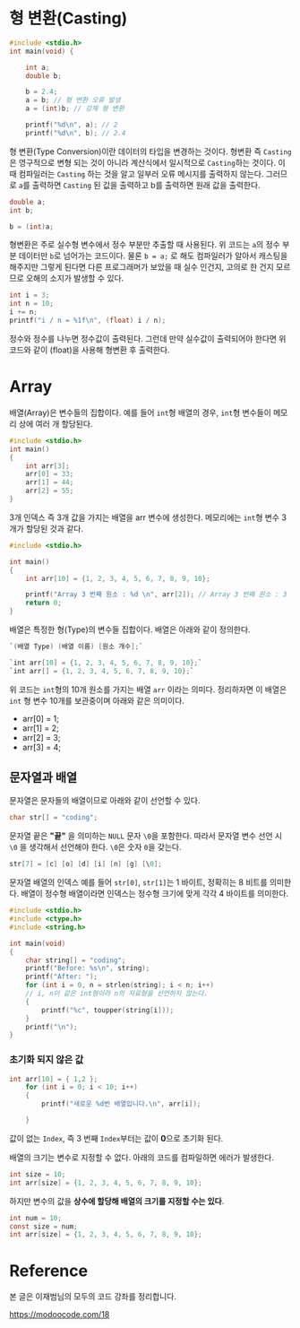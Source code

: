 # 형 변환(Casting)

```c
#include <stdio.h>
int main(void) {

    int a;
    double b;

    b = 2.4;
    a = b; // 형 변환 오류 발생
    a = (int)b; // 강제 형 변환

    printf("%d\n", a); // 2
    printf("%d\n", b); // 2.4

```

형 변환(Type Conversion)이란 데이터의 타입을 변경하는 것이다.
형변환 즉 `Casting`은 영구적으로 변형 되는 것이 아니라 계산식에서 일시적으로 `Casting`하는 것이다.
이 때 컴파일러는 `Casting` 하는 것을 알고 일부러 오류 메시지를 출력하지 않는다.
그러므로 `a`를 출력하면 `Casting` 된 값을 출력하고 b를 출력하면 원래 값을 출력한다.

```c
double a;
int b;

b = (int)a;
```

형변환은 주로 실수형 변수에서 정수 부분만 추출할 때 사용된다.
위 코드는 `a`의 정수 부분 데이터만 `b`로 넘어가는 코드이다. 물론 `b = a;` 로 해도 컴파일러가 알아서 캐스팅을 해주지만 그렇게 된다면 다른 프로그래머가 보았을 때 실수 인건지, 고의로 한 건지 모르므로 오해의 소지가 발생할 수 있다.

```c
int i = 3;
int n = 10;
i += n;
printf("i / n = %1f\n", (float) i / n);
```

정수와 정수를 나누면 정수값이 출력된다. 그런데 만약 실수값이 출력되어야 한다면 위 코드와 같이 (float)을 사용해 형변환 후 출력한다.

# Array

배열(Array)은 변수들의 집합이다. 예를 들어 `int`형 배열의 경우, `int`형 변수들이 메모리 상에 여러 개 할당된다.

```c
#include <stdio.h>
int main()
{
    int arr[3];
    arr[0] = 33;
    arr[1] = 44;
    arr[2] = 55;
}
```

3개 인덱스 즉 3개 값을 가지는 배열을 arr 변수에 생성한다. 메모리에는 `int`형 변수 3개가 할당된 것과 같다.

```c
#include <stdio.h>

int main()
{
	int arr[10] = {1, 2, 3, 4, 5, 6, 7, 8, 9, 10};

    printf("Array 3 번째 원소 : %d \n", arr[2]); // Array 3 번째 원소 : 3
    return 0;
}
```

배열은 특정한 형(Type)의 변수들 집합이다. 배열은 아래와 같이 정의한다.

```c
`(배열 Type) (배열 이름) [원소 개수];`

`int arr[10] = {1, 2, 3, 4, 5, 6, 7, 8, 9, 10};`
`int arr[] = {1, 2, 3, 4, 5, 6, 7, 8, 9, 10};`
```

위 코드는 `int`형의 10개 원소를 가지는 배열 `arr` 이라는 의미다. 정리하자면 이 배열은 `int` 형 변수 10개를 보관중이며 아래와 같은 의미이다.

- arr[0] = 1;
- arr[1] = 2;
- arr[2] = 3;
- arr[3] = 4;

## 문자열과 배열

문자열은 문자들의 배열이므로 아래와 같이 선언할 수 있다.

```c
char str[] = "coding";
```

문자열 끝은 **"끝"** 을 의미하는 `NULL` 문자 `\0`을 포함한다. 따라서 문자열 변수 선언 시 `\0` 을 생각해서 선언해야 한다. `\0`은 숫자 `0`을 갖는다.

```c
str[7] = [c] [o] [d] [i] [n] [g] [\0];
```

문자열 배열의 인덱스 예를 들어 `str[0]`, `str[1]`는 1 바이트, 정확히는 8 비트를 의미한다. 배열이 정수형 배열이라면 인덱스는 정수형 크기에 맞게 각각 4 바이트를 의미한다.

```c
#include <stdio.h>
#include <ctype.h>
#include <string.h>

int main(void)
{
	char string[] = "coding";
	printf("Before: %s\n", string);
	printf("After: ");
	for (int i = 0, n = strlen(string); i < n; i++)
    // i, n이 같은 int형이라 n의 자료형을 선언하지 않는다.
	{
		printf("%c", toupper(string[i]));
	}
	printf("\n");
}

```

### 초기화 되지 않은 값

```c
int arr[10] = { 1,2 };
	for (int i = 0; i < 10; i++)
	{
		printf("새로운 %d번 배열입니다.\n", arr[i]);

	}
```

값이 없는 `Index`, 즉 3 번째 `Index`부터는 값이 **0**으로 초기화 된다.

배열의 크기는 변수로 지정할 수 없다. 아래의 코드를 컴파일하면 에러가 발생한다.

```c
int size = 10;
int arr[size] = {1, 2, 3, 4, 5, 6, 7, 8, 9, 10};
```

하지만 변수의 값을 **상수에 할당해 배열의 크기를 지정할 수는 있다**.

```c
int num = 10;
const size = num;
int arr[size] = {1, 2, 3, 4, 5, 6, 7, 8, 9, 10};

```

# Reference

본 글은 이재범님의 모두의 코드 강좌를 정리합니다.

https://modoocode.com/18
